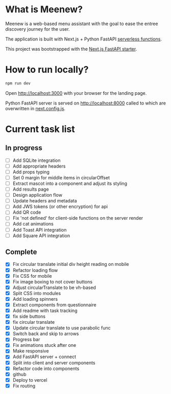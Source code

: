 # What is Meenew?

Meenew is a web-based menu assistant with the goal to ease the entree discovery journey for the user.

The application is built with Next.js + Python FastAPI [serverless functions](https://vercel.com/docs/concepts/functions/serverless-functions/quickstart). 

This project was bootstrapped with the [Next.js FastAPI starter](https://vercel.com/templates/next.js/nextjs-fastapi-starter).

# How to run locally?

```bash
npm run dev
```

Open [http://localhost:3000](http://localhost:3000) with your browser for the landing page.

Python FastAPI server is served on [http://localhost:8000](http://localhost:3000) called to which are overwritten in [next.config.js](next.config.js).

# Current task list
## In progress
- [ ] Add SQLite integration
- [ ] Add appropriate headers
- [ ] Add props typing
- [ ] Set 0 margin for middle items in circularOffset
- [ ] Extract mascot into a component and adjust its styling
- [ ] Add results page
- [ ] Design application flow
- [ ] Update headers and metadata
- [ ] Add JWS tokens (or other encryption) for api
- [ ] Add QR code
- [ ] Fix 'not defined' for client-side functions on the server render
- [ ] Add cat animations
- [ ] Add Toast API integration
- [ ] Add Square API integration
## Complete
- [X] Fix circular translate initial div height reading on mobile
- [X] Refactor loading flow
- [X] Fix CSS for mobile
- [X] Fix image boxing to not cover buttons
- [X] Adjust circularTranslate to be vh-based
- [X] Split CSS into modules
- [X] Add loading spinners
- [X] Extract components from questionnaire
- [X] Add readme with task tracking
- [x] fix side buttons
- [x] fix circular translate
- [X] Update circular translate to use parabolic func
- [X] Switch back and skip to arrows
- [X] Progress bar
- [X] Fix animations stuck after one
- [X] Make responsive
- [X] Add FastAPI server + connect
- [X] Split into client and server components
- [X] Refactor code into components
- [X] github
- [X] Deploy to vercel
- [X] Fix routing

